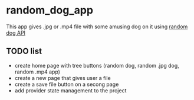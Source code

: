 # random_dog_app

This app gives .jpg or .mp4 file with some amusing dog on it using  [random dog API](https://random.dog/)

## TODO list

- create home page with tree buttons (random dog, random .jpg dog, random .mp4 app)
- create a new page that gives user a file
- create a save file button on a secong page
- add provider state management to the project
